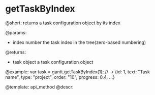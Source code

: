 getTaskByIndex
=============

@short:
	returns a task configuration object by its index

@params:

- index		number		the task index in the tree(zero-based numbering)

@returns:
- task		object 		a task configuration object

@example:
var task = gantt.getTaskByIndex(1); 
// -> {id: 1, text: "Task name", type: "project", order: "10", progress: 0.4, …}


@template:	api_method
@descr:

